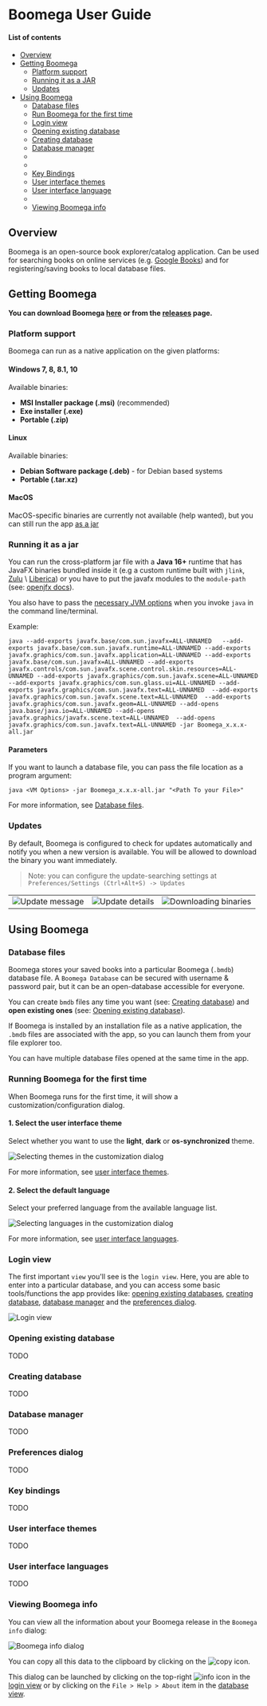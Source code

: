 # Boomega User Guide

#### List of contents

* [Overview](#overview)
* [Getting Boomega](#getting-boomega)
    * [Platform support](#platform-support)
    * [Running it as a JAR](#running-it-as-a-jar)
    * [Updates](#updates)
* [Using Boomega](#using-boomega)
  * [Database files](#database-files)
  * [Run Boomega for the first time](#running-boomega-for-the-first-time)
  * [Login view](#login-view)
  * [Opening existing database](#opening-existing-database)
  * [Creating database](#creating-database) 
  * [Database manager](#database-manager) 
  *
  *
  * [Key Bindings](#key-bindings)
  * [User interface themes](#user-interface-themes)
  * [User interface language](#user-interface-languages)
  *
  * [Viewing Boomega info](#viewing-boomega-info)
    

## Overview

Boomega is an open-source book explorer/catalog application.
Can be used for searching books on online services (e.g. [Google Books](https://books.google.com/googlebooks/about/index.html))
and for registering/saving books to local database files.


## Getting Boomega

**You can download Boomega [here](README.md#download) or from the [releases](https://github.com/Dansoftowner/Boomega/releases) page.**

### Platform support

Boomega can run as a native application on the given platforms:

#### Windows 7, 8, 8.1, 10

Available binaries:
* **MSI Installer package (.msi)** (recommended)
* **Exe installer (.exe)**
* **Portable (.zip)**

#### Linux

Available binaries:
* **Debian Software package (.deb)** - for Debian based systems
* **Portable (.tar.xz)**

#### MacOS

MacOS-specific binaries are currently not available (help wanted), but you can still run the app [as a jar](#running-it-as-a-jar)

### Running it as a jar

You can run the cross-platform jar file with a **Java 16+** 
runtime that has JavaFX binaries bundled inside it (e.g a custom runtime built with `jlink`, [Zulu](https://www.azul.com/downloads/zulu-community/?package=jdk-fx) \ [Liberica](https://bell-sw.com/pages/libericajdk/)) or you have to 
put the javafx modules to the `module-path` (see: [openjfx docs](https://openjfx.io/openjfx-docs/#install-javafx)).

You also have to pass the [necessary JVM options](JVM_OPTIONS.md) when you invoke `java` in the command line/terminal.  

Example:
```
java --add-exports javafx.base/com.sun.javafx=ALL-UNNAMED   --add-exports javafx.base/com.sun.javafx.runtime=ALL-UNNAMED --add-exports javafx.graphics/com.sun.javafx.application=ALL-UNNAMED --add-exports javafx.base/com.sun.javafx=ALL-UNNAMED --add-exports javafx.controls/com.sun.javafx.scene.control.skin.resources=ALL-UNNAMED --add-exports javafx.graphics/com.sun.javafx.scene=ALL-UNNAMED  --add-exports javafx.graphics/com.sun.glass.ui=ALL-UNNAMED --add-exports javafx.graphics/com.sun.javafx.text=ALL-UNNAMED  --add-exports javafx.graphics/com.sun.javafx.scene.text=ALL-UNNAMED  --add-exports javafx.graphics/com.sun.javafx.geom=ALL-UNNAMED --add-opens java.base/java.io=ALL-UNNAMED --add-opens javafx.graphics/javafx.scene.text=ALL-UNNAMED  --add-opens javafx.graphics/com.sun.javafx.text=ALL-UNNAMED -jar Boomega_x.x.x-all.jar
```

#### Parameters

If you want to launch a database file, you can pass the file location as a program argument:

```
java <VM Options> -jar Boomega_x.x.x-all.jar "<Path To your File>"
```

For more information, see [Database files](#database-files).

### Updates

By default, Boomega is configured to check for updates automatically and notify you when a new version is available.
You will be allowed to download the binary you want immediately.

> Note: you can configure the update-searching settings at `Preferences/Settings (Ctrl+Alt+S) -> Updates`

<table>
<tr>

<td>
<img src="img/userguide/update/Update1.png" alt="Update message">
</td>

<td>
<img src="img/userguide/update/Update2.png" alt="Update details">
</td>

<td>
<img src="img/userguide/update/Update3.png" alt="Downloading binaries">
</td>

</tr>
</table>

## Using Boomega

### Database files

Boomega stores your saved books into a particular Boomega (`.bmdb`) database file.
A `Boomega Database` can be secured with username & password pair, but it can be an open-database accessible for everyone.

You can create `bmdb` files any time you want (see: [Creating database](#creating-database)) and **open existing ones** (see: [Opening existing database](#opening-existing-database)).

If Boomega is installed by an installation file as a native application, the `.bmdb` files are associated with 
the app, so you can launch them from your file explorer too.

You can have multiple database files opened at the same time in the app.

### Running Boomega for the first time

When Boomega runs for the first time, it will show a customization/configuration dialog.

#### 1. Select the user interface theme

Select whether you want to use the **light**, **dark** or **os-synchronized** theme.

![Selecting themes in the customization dialog](img/userguide/firsttime/FirstTimeTheme.png)

For more information, see [user interface themes](#user-interface-themes).

#### 2. Select the default language

Select your preferred language from the available language list.

![Selecting languages in the customization dialog](img/userguide/firsttime/FirstTimeLanguage.png)

For more information, see [user interface languages](#user-interface-languages).

### Login view

The first important `view` you'll see is the `login view`. 
Here, you are able to enter into a particular database, and you can access some
basic tools/functions the app provides like: [opening existing databases](#opening-existing-database),
[creating database](#creating-database), [database manager](#database-manager) and the [preferences dialog](#preferences-dialog).

![Login view](img/userguide/loginview/LoginView_Light.png)

### Opening existing database

TODO

### Creating database

TODO

### Database manager

TODO

### Preferences dialog

TODO

### Key bindings

TODO

### User interface themes

TODO

### User interface languages

TODO

### Viewing Boomega info

You can view all the information about your Boomega release in the `Boomega info` dialog:

![Boomega info dialog](img/userguide/BoomegaInfo.png)

You can copy all this data to the clipboard by clicking on the ![copy](img/userguide/icon/content-copy.png) icon.

This dialog can be launched by clicking on the top-right ![info](img/userguide/icon/information.png) icon in the [login view](#login-view) 
or by clicking on the `File > Help > About` item in the [database view](#database-view).